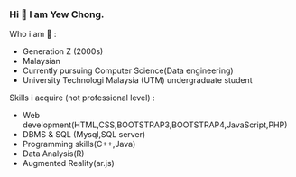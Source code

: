 ### Hi 👋 I am Yew Chong. 

Who i am 🤔 : 
- Generation Z (2000s)
- Malaysian
- Currently pursuing Computer Science(Data engineering)
- University Technologi Malaysia (UTM) undergraduate student


Skills i acquire (not professional level) : 
- Web development(HTML,CSS,BOOTSTRAP3,BOOTSTRAP4,JavaScript,PHP)
- DBMS & SQL (Mysql,SQL server) 
- Programming skills(C++,Java)
- Data Analysis(R)
- Augmented Reality(ar.js)



<!--
**yewchong2207/yewchong2207** is a ✨ _special_ ✨ repository because its `README.md` (this file) appears on your GitHub profile.

Here are some ideas to get you started:

- 🔭 I’m currently working on ...
- 🌱 I’m currently learning ...
- 👯 I’m looking to collaborate on ...
- 🤔 I’m looking for help with ...
- 💬 Ask me about ...
- 📫 How to reach me: ...
- 😄 Pronouns: ...
- ⚡ Fun fact: ...
-->

